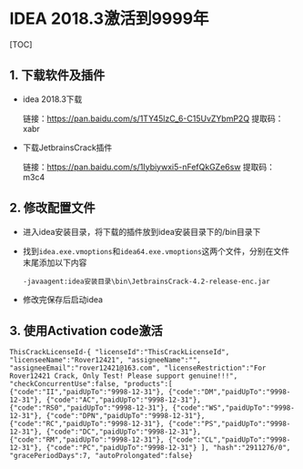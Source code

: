 # IDEA 2018.3激活到9999年

[TOC]

## 1. 下载软件及插件

- idea 2018.3下载

  链接：https://pan.baidu.com/s/1TY45lzC_6-C15UvZYbmP2Q 
  提取码：xabr 

- 下载JetbrainsCrack插件

  链接：https://pan.baidu.com/s/1Iybiywxi5-nFefQkGZe6sw 
  提取码：m3c4 

  

## 2. 修改配置文件

- 进入idea安装目录，将下载的插件放到idea安装目录下的/bin目录下

- 找到```idea.exe.vmoptions```和```idea64.exe.vmoptions```这两个文件，分别在文件末尾添加以下内容

  ```-javaagent:idea安装目录\bin\JetbrainsCrack-4.2-release-enc.jar```

- 修改完保存后启动idea



## 3. 使用Activation code激活

`ThisCrackLicenseId-{
"licenseId":"ThisCrackLicenseId",
"licenseeName":"Rover12421",
"assigneeName":"",
"assigneeEmail":"rover12421@163.com",
"licenseRestriction":"For Rover12421 Crack, Only Test! Please support genuine!!!",
"checkConcurrentUse":false,
"products":[
{"code":"II","paidUpTo":"9998-12-31"},
{"code":"DM","paidUpTo":"9998-12-31"},
{"code":"AC","paidUpTo":"9998-12-31"},
{"code":"RS0","paidUpTo":"9998-12-31"},
{"code":"WS","paidUpTo":"9998-12-31"},
{"code":"DPN","paidUpTo":"9998-12-31"},
{"code":"RC","paidUpTo":"9998-12-31"},
{"code":"PS","paidUpTo":"9998-12-31"},
{"code":"DC","paidUpTo":"9998-12-31"},
{"code":"RM","paidUpTo":"9998-12-31"},
{"code":"CL","paidUpTo":"9998-12-31"},
{"code":"PC","paidUpTo":"9998-12-31"}
],
"hash":"2911276/0",
"gracePeriodDays":7,
"autoProlongated":false}`